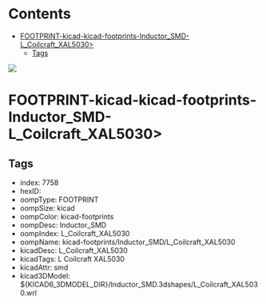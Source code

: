 



Contents
========

* [FOOTPRINT-kicad-kicad-footprints-Inductor_SMD-L_Coilcraft_XAL5030>](#footprint-kicad-kicad-footprints-inductor_smd-l_coilcraft_xal5030)
	* [Tags](#tags)
  
![][im]
# FOOTPRINT-kicad-kicad-footprints-Inductor_SMD-L_Coilcraft_XAL5030>

## Tags

- index: 7758
- hexID: 
- oompType: FOOTPRINT
- oompSize: kicad
- oompColor: kicad-footprints
- oompDesc: Inductor_SMD
- oompIndex: L_Coilcraft_XAL5030
- oompName: kicad-footprints/Inductor_SMD/L_Coilcraft_XAL5030
- kicadDesc: L_Coilcraft_XAL5030
- kicadTags: L Coilcraft XAL5030
- kicadAttr: smd
- kicad3DModel: ${KICAD6_3DMODEL_DIR}/Inductor_SMD.3dshapes/L_Coilcraft_XAL5030.wrl



[im]: image.png
